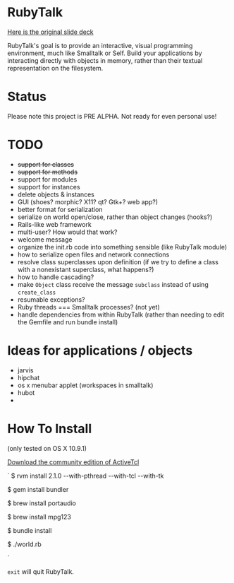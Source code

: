 RubyTalk
========

[Here is the original slide deck](https://docs.google.com/presentation/d/14CCKIB5iXrKT98HmsTGJHgk6ceFDPNabcDzhj25qvmY/edit?usp=sharing)

RubyTalk's goal is to provide an interactive, visual programming environment, much like Smalltalk or Self. Build your applications by interacting directly with objects in memory, rather than their textual representation on the filesystem.

Status
======

Please note this project is PRE ALPHA. Not ready for even personal use!

# TODO

- ~~support for classes~~
- ~~support for methods~~
- support for modules
- support for instances
- delete objects & instances
- GUI (shoes? morphic? X11? qt? Gtk+? web app?)
- better format for serialization
- serialize on world open/close, rather than object changes (hooks?)
- Rails-like web framework
- multi-user? How would that work?
- welcome message
- organize the init.rb code into something sensible (like RubyTalk module)
- how to serialize open files and network connections
- resolve class superclasses upon definition (if we try to define a class with a nonexistant superclass, what happens?)
- how to handle cascading?
- make `Object` class receive the message `subclass` instead of using `create_class`
- resumable exceptions?
- Ruby threads === Smalltalk processes? (not yet)
- handle dependencies from within RubyTalk (rather than needing to edit the Gemfile and run bundle install)

# Ideas for applications / objects

- jarvis
- hipchat
- os x menubar applet (workspaces in smalltalk)
- hubot
- 

How To Install
=============

(only tested on OS X 10.9.1)

[Download the community edition of ActiveTcl](http://www.activestate.com/activetcl)

`
$ rvm install 2.1.0 --with-pthread --with-tcl --with-tk

$ gem install bundler

$ brew install portaudio

$ brew install mpg123

$ bundle install

$ ./world.rb

`

`exit` will quit RubyTalk.
